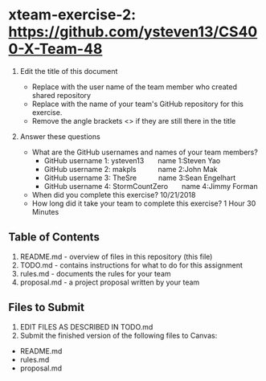# xteam-exercise-2: https://github.com/ysteven13/CS400-X-Team-48

1. Edit the title of this document
   * Replace <UserName> with the user name of the team member who created shared repository
   * Replace <GitHubRepositoryName> with the name of your team's GitHub repository for this exercise.
   * Remove the angle brackets <> if they are still there in the title

2. Answer these questions
   * What are the GitHub usernames and names of your team members?
       * GitHub username 1: ysteven13 &nbsp; &nbsp; &nbsp; name 1:Steven Yao
       * GitHub username 2: makpls &nbsp; &nbsp; &nbsp; &nbsp; &nbsp; name 2:John Mak
       * GitHub username 3: TheSre &nbsp; &nbsp; &nbsp; &nbsp; &nbsp; name 3:Sean Engelhart
       * GitHub username 4: StormCountZero &nbsp; &nbsp; &nbsp; name 4:Jimmy Forman
   * When did you complete this exercise? 
      10/21/2018
   * How long did it take your team to complete this exercise? 
       1 Hour 30 Minutes

## Table of Contents

1. README.md - overview of files in this repository (this file)
2. TODO.md - contains instructions for what to do for this assignment
3. rules.md - documents the rules for your team
4. proposal.md - a project proposal written by your team

## Files to Submit

1. EDIT FILES AS DESCRIBED IN TODO.md
2. Submit the finished version of the following files to Canvas:

* README.md
* rules.md
* proposal.md
